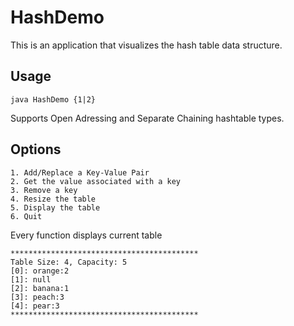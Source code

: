 # HashDemo

This is an application that visualizes the hash table data structure.

## Usage

`java HashDemo {1|2}`

Supports Open Adressing and Separate Chaining hashtable types.

## Options

```
1. Add/Replace a Key-Value Pair
2. Get the value associated with a key
3. Remove a key
4. Resize the table
5. Display the table
6. Quit
```

Every function displays current table
```
******************************************
Table Size: 4, Capacity: 5
[0]: orange:2
[1]: null
[2]: banana:1
[3]: peach:3
[4]: pear:3
******************************************
```
